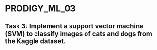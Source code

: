 # PRODIGY_ML_03

## Task 3: Implement a support vector machine (SVM) to classify images of cats and dogs from the Kaggle dataset.

